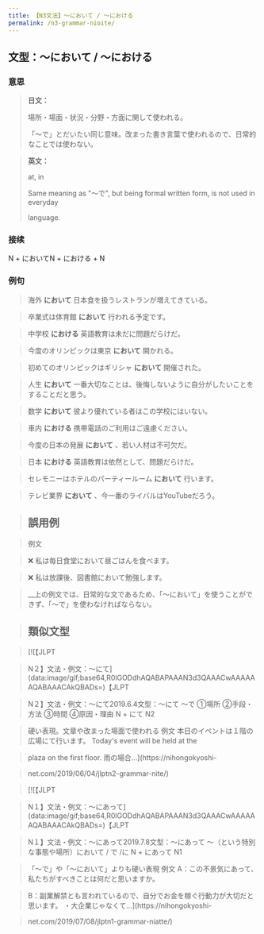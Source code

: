 ```yaml
---
title: 【N3文法】〜において / 〜における
permalink: /n3-grammar-nioite/
---
```


## 文型：〜において / 〜における

### 意思

> **日文：**
> 
> 場所・場面・状況・分野・方面に関して使われる。
> 
> 「〜で」とだいたい同じ意味。改まった書き言葉で使われるので、日常的なことでは使わない。


> **英文：**
> 
> at, in
> 
> Same meaning as "〜で", but being formal written form, is not used in everyday
> 
> language.


### 接续

N + においてN + における + N

### 例句

> 海外 **において** 日本食を扱うレストランが増えてきている。

> 卒業式は体育館 **において** 行われる予定です。

> 中学校 **における** 英語教育は未だに問題だらけだ。

> 今度のオリンピックは東京 **において** 開かれる。

> 初めてのオリンピックはギリシャ **において** 開催された。

> 人生 **において** 一番大切なことは、後悔しないように自分がしたいことをすることだと思う。

> 数学 **において** 彼より優れている者はこの学校にはいない。

> 車内 **における** 携帯電話のご利用はご遠慮ください。

> 今度の日本の発展 **において** 、若い人材は不可欠だ。

> 日本 **における** 英語教育は依然として、問題だらけだ。

> セレモニーはホテルのパーティールーム **において** 行います。

> テレビ業界 **において** 、今一番のライバルはYouTubeだろう。

> ## 誤用例

> 例文

> ❌ 私は毎日食堂において昼ごはんを食べます。

> ❌ 私は放課後、図書館において勉強します。

> __上の例文では、日常的な文であるため、「〜において」を使うことができず、「〜で」を使わなければならない。

> ##  類似文型

> [![【JLPT

> N２】文法・例文：〜にて](data:image/gif;base64,R0lGODdhAQABAPAAAN3d3QAAACwAAAAAAQABAAACAkQBADs=)【JLPT

> N２】文法・例文：〜にて2019.6.4文型：〜にて 〜で ①場所 ②手段・方法 ③時間 ④原因・理由 N + にて N2

> 硬い表現。文章や改まった場面で使われる 例文 本日のイベントは１階の広場にて行います。 Today's event will be held at the

> plaza on the first floor. 雨の場合...](https://nihongokyoshi-

> net.com/2019/06/04/jlptn2-grammar-nite/)

> [![【JLPT

> N１】文法・例文：〜にあって](data:image/gif;base64,R0lGODdhAQABAPAAAN3d3QAAACwAAAAAAQABAAACAkQBADs=)【JLPT

> N１】文法・例文：〜にあって2019.7.8文型：〜にあって 〜（という特別な事態や場所）において / で /に N + にあって N1

> 「〜で」や「〜において」よりも硬い表現 例文 A：この不景気にあって、私たちがすべきことは何だと思いますか。

> B：副業解禁とも言われているので、自分でお金を稼ぐ行動力が大切だと思います。 ・大企業じゃなくて...](https://nihongokyoshi-

> net.com/2019/07/08/jlptn1-grammar-niatte/)

